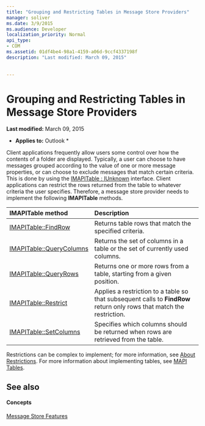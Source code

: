 ```yaml
---
title: "Grouping and Restricting Tables in Message Store Providers"
manager: soliver
ms.date: 3/9/2015
ms.audience: Developer
localization_priority: Normal
api_type:
- COM
ms.assetid: 01df4be4-98a1-4159-a06d-9ccf4337198f
description: "Last modified: March 09, 2015"
 
 
---
```


# Grouping and Restricting Tables in Message Store Providers

 **Last modified:** March 09, 2015 
  
 * **Applies to:** Outlook * 
  
Client applications frequently allow users some control over how the contents of a folder are displayed. Typically, a user can choose to have messages grouped according to the value of one or more message properties, or can choose to exclude messages that match certain criteria. This is done by using the [IMAPITable : IUnknown](imapitableiunknown.md) interface. Client applications can restrict the rows returned from the table to whatever criteria the user specifies. Therefore, a message store provider needs to implement the following **IMAPITable** methods. 
  
|****IMAPITable** method**|**Description**|
|:-----|:-----|
|[IMAPITable::FindRow](imapitable-findrow.md) <br/> |Returns table rows that match the specified criteria.  <br/> |
|[IMAPITable::QueryColumns](imapitable-querycolumns.md) <br/> |Returns the set of columns in a table or the set of currently used columns.  <br/> |
|[IMAPITable::QueryRows](imapitable-queryrows.md) <br/> |Returns one or more rows from a table, starting from a given position.  <br/> |
|[IMAPITable::Restrict](imapitable-restrict.md) <br/> |Applies a restriction to a table so that subsequent calls to **FindRow** return only rows that match the restriction.  <br/> |
|[IMAPITable::SetColumns](imapitable-setcolumns.md) <br/> |Specifies which columns should be returned when rows are retrieved from the table.  <br/> |
   
Restrictions can be complex to implement; for more information, see [About Restrictions](about-restrictions.md). For more information about implementing tables, see [MAPI Tables](mapi-tables.md).
  
## See also

#### Concepts

[Message Store Features](message-store-features.md)

